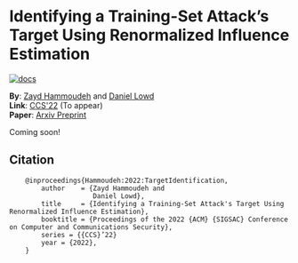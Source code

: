 # Identifying a Training-Set Attack’s Target Using Renormalized Influence Estimation

[![docs](https://img.shields.io/badge/license-MIT-blue.svg)](https://github.com/ZaydH/target_identification/blob/master/LICENSE)

**By**: [Zayd Hammoudeh](https://zaydh.github.io/) and [Daniel Lowd](https://ix.cs.uoregon.edu/~lowd/)  
**Link**: [CCS'22](https://www.sigsac.org/ccs/CCS2022/) (To appear)  
**Paper**: [Arxiv Preprint](https://arxiv.org/abs/2201.10055)

Coming soon!

## Citation

```
    @inproceedings{Hammoudeh:2022:TargetIdentification,
        author    = {Zayd Hammoudeh and
                     Daniel Lowd},
        title     = {Identifying a Training-Set Attack's Target Using Renormalized Influence Estimation},
        booktitle = {Proceedings of the 2022 {ACM} {SIGSAC} Conference on Computer and Communications Security},
        series = {{CCS}’22}
        year = {2022},
    }
```
